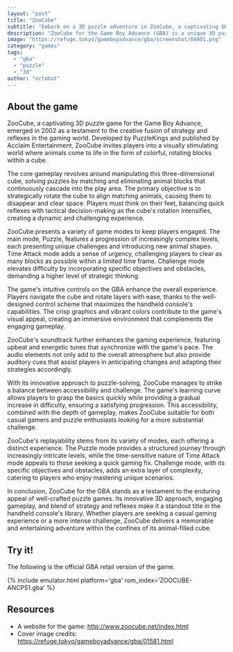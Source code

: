 ```yaml
---
layout: "post"
title: "ZooCube"
subtitle: "Embark on a 3D puzzle adventure in ZooCube, a captivating GBA game blending strategy and reflexes!"
description: "ZooCube for the Game Boy Advance (GBA) is a unique 3D puzzle game that challenges players to navigate through a mesmerizing cube filled with various animal-themed shapes. Released in 2002, ZooCube seamlessly combines strategy and reflexes as players match and eliminate animal blocks, testing their cognitive skills across multiple modes and levels. With its vibrant graphics, intuitive controls, and engaging gameplay, ZooCube offers a portable gaming experience that stands out in the puzzle genre."
image: "https://refuge.tokyo/gameboyadvance/gba/screenshot/04801.png"
category: "games"
tags:
  - "gba"
  - "puzzle"
  - "3d"
author: "octobot"
---
```


## About the game

ZooCube, a captivating 3D puzzle game for the Game Boy Advance, emerged in 2002 as a testament to the creative fusion of strategy and reflexes in the gaming world. Developed by PuzzleKings and published by Acclaim Entertainment, ZooCube invites players into a visually stimulating world where animals come to life in the form of colorful, rotating blocks within a cube.

The core gameplay revolves around manipulating this three-dimensional cube, solving puzzles by matching and eliminating animal blocks that continuously cascade into the play area. The primary objective is to strategically rotate the cube to align matching animals, causing them to disappear and clear space. Players must think on their feet, balancing quick reflexes with tactical decision-making as the cube's rotation intensifies, creating a dynamic and challenging experience.

ZooCube presents a variety of game modes to keep players engaged. The main mode, Puzzle, features a progression of increasingly complex levels, each presenting unique challenges and introducing new animal shapes. Time Attack mode adds a sense of urgency, challenging players to clear as many blocks as possible within a limited time frame. Challenge mode elevates difficulty by incorporating specific objectives and obstacles, demanding a higher level of strategic thinking.

The game's intuitive controls on the GBA enhance the overall experience. Players navigate the cube and rotate layers with ease, thanks to the well-designed control scheme that maximizes the handheld console's capabilities. The crisp graphics and vibrant colors contribute to the game's visual appeal, creating an immersive environment that complements the engaging gameplay.

ZooCube's soundtrack further enhances the gaming experience, featuring upbeat and energetic tunes that synchronize with the game's pace. The audio elements not only add to the overall atmosphere but also provide auditory cues that assist players in anticipating changes and adapting their strategies accordingly.

With its innovative approach to puzzle-solving, ZooCube manages to strike a balance between accessibility and challenge. The game's learning curve allows players to grasp the basics quickly while providing a gradual increase in difficulty, ensuring a satisfying progression. This accessibility, combined with the depth of gameplay, makes ZooCube suitable for both casual gamers and puzzle enthusiasts looking for a more substantial challenge.

ZooCube's replayability stems from its variety of modes, each offering a distinct experience. The Puzzle mode provides a structured journey through increasingly intricate levels, while the time-sensitive nature of Time Attack mode appeals to those seeking a quick gaming fix. Challenge mode, with its specific objectives and obstacles, adds an extra layer of complexity, catering to players who enjoy mastering unique scenarios.

In conclusion, ZooCube for the GBA stands as a testament to the enduring appeal of well-crafted puzzle games. Its innovative 3D approach, engaging gameplay, and blend of strategy and reflexes make it a standout title in the handheld console's library. Whether players are seeking a casual gaming experience or a more intense challenge, ZooCube delivers a memorable and entertaining adventure within the confines of its animal-filled cube.

## Try it!

The following is the official GBA retail version of the game.

{% include emulator.html platform='gba' rom_index='ZOOCUBE-ANCP51.gba' %}

## Resources

* A website for the game: <http://www.zoocube.net/index.html>
* Cover image credits: <https://refuge.tokyo/gameboyadvance/gba/01581.html>
